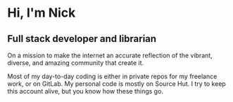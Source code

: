 # Hi, I'm Nick

## Full stack developer and librarian

On a mission to make the internet an accurate reflection of the vibrant, diverse, and amazing community that create it. 

Most of my day-to-day coding is either in private repos for my freelance work, or on GitLab.  My personal code is mostly on Source Hut.  I try to keep this account alive, but you know how these things go.

